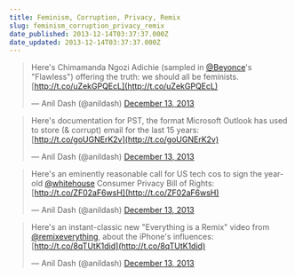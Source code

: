 ```yaml
---
title: Feminism, Corruption, Privacy, Remix
slug: feminism_corruption_privacy_remix
date_published: 2013-12-14T03:37:37.000Z
date_updated: 2013-12-14T03:37:37.000Z
---
```


> Here's Chimamanda Ngozi Adichie (sampled in [@Beyonce](https://twitter.com/Beyonce)'s "Flawless") offering the truth: we should all be feminists. [http://t.co/uZekGPQEcL](http://t.co/uZekGPQEcL)
> 
> — Anil Dash (@anildash) [December 13, 2013](https://twitter.com/anildash/statuses/411616559975526401)

> Here's documentation for PST, the format Microsoft Outlook has used to store (& corrupt) email for the last 15 years: [http://t.co/goUGNErK2v](http://t.co/goUGNErK2v)
> 
> — Anil Dash (@anildash) [December 13, 2013](https://twitter.com/anildash/statuses/411616587888611328)

> Here's an eminently reasonable call for US tech cos to sign the year-old [@whitehouse](https://twitter.com/WhiteHouse) Consumer Privacy Bill of Rights: [http://t.co/ZF02aF6wsH](http://t.co/ZF02aF6wsH)
> 
> — Anil Dash (@anildash) [December 13, 2013](https://twitter.com/anildash/statuses/411616587896991744)

> Here's an instant-classic new "Everything is a Remix" video from [@remixeverything](https://twitter.com/remixeverything), about the iPhone's influences: [http://t.co/8qTUtK1did](http://t.co/8qTUtK1did)
> 
> — Anil Dash (@anildash) [December 13, 2013](https://twitter.com/anildash/statuses/411616587909562368)
